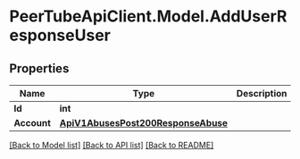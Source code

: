 # PeerTubeApiClient.Model.AddUserResponseUser

## Properties

Name | Type | Description | Notes
------------ | ------------- | ------------- | -------------
**Id** | **int** |  | [optional] 
**Account** | [**ApiV1AbusesPost200ResponseAbuse**](ApiV1AbusesPost200ResponseAbuse.md) |  | [optional] 

[[Back to Model list]](../README.md#documentation-for-models) [[Back to API list]](../README.md#documentation-for-api-endpoints) [[Back to README]](../README.md)

